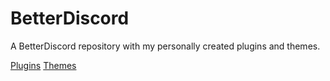 # BetterDiscord
A BetterDiscord repository with my personally created plugins and themes.

[Plugins](https://github.com/dvcky/BetterDiscord/tree/master/plugins)
[Themes](https://github.com/dvcky/BetterDiscord/tree/master/themes)